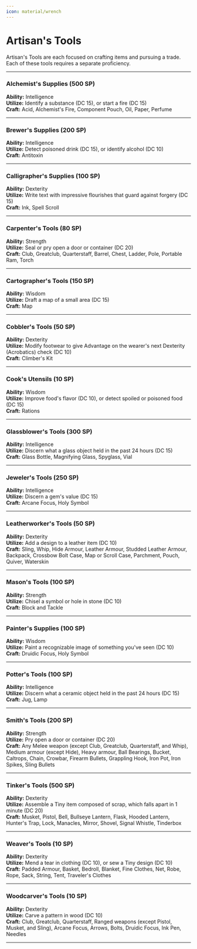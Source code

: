 ```yaml
---
icon: material/wrench
---
```


# Artisan's Tools

Artisan's Tools are each focused on crafting items and pursuing a trade. Each of these tools requires a separate proficiency.

---

### Alchemist's Supplies (500 SP)

**Ability:** Intelligence  
**Utilize:** Identify a substance (DC 15), or start a fire (DC 15)  
**Craft:** Acid, Alchemist's Fire, Component Pouch, Oil, Paper, Perfume

---

### Brewer's Supplies (200 SP)

**Ability:** Intelligence  
**Utilize:** Detect poisoned drink (DC 15), or identify alcohol (DC 10)  
**Craft:** Antitoxin

---

### Calligrapher's Supplies (100 SP)

**Ability:** Dexterity  
**Utilize:** Write text with impressive flourishes that guard against forgery (DC 15)  
**Craft:** Ink, Spell Scroll

---

### Carpenter's Tools (80 SP)

**Ability:** Strength  
**Utilize:** Seal or pry open a door or container (DC 20)  
**Craft:** Club, Greatclub, Quarterstaff, Barrel, Chest, Ladder, Pole, Portable Ram, Torch

---

### Cartographer's Tools (150 SP)

**Ability:** Wisdom  
**Utilize:** Draft a map of a small area (DC 15)  
**Craft:** Map

---

### Cobbler's Tools (50 SP)

**Ability:** Dexterity  
**Utilize:** Modify footwear to give Advantage on the wearer's next Dexterity (Acrobatics) check (DC 10)  
**Craft:** Climber's Kit

---

### Cook's Utensils (10 SP)

**Ability:** Wisdom  
**Utilize:** Improve food's flavor (DC 10), or detect spoiled or poisoned food (DC 15)  
**Craft:** Rations

---

### Glassblower's Tools (300 SP)

**Ability:** Intelligence  
**Utilize:** Discern what a glass object held in the past 24 hours (DC 15)  
**Craft:** Glass Bottle, Magnifying Glass, Spyglass, Vial

---

### Jeweler's Tools (250 SP)

**Ability:** Intelligence  
**Utilize:** Discern a gem's value (DC 15)  
**Craft:** Arcane Focus, Holy Symbol

---

### Leatherworker's Tools (50 SP)

**Ability:** Dexterity  
**Utilize:** Add a design to a leather item (DC 10)  
**Craft:** Sling, Whip, Hide Armour, Leather Armour, Studded Leather Armour, Backpack, Crossbow Bolt Case, Map or Scroll Case, Parchment, Pouch, Quiver, Waterskin

---

### Mason's Tools (100 SP)

**Ability:** Strength  
**Utilize:** Chisel a symbol or hole in stone (DC 10)  
**Craft:** Block and Tackle

---

### Painter's Supplies (100 SP)

**Ability:** Wisdom  
**Utilize:** Paint a recognizable image of something you've seen (DC 10)  
**Craft:** Druidic Focus, Holy Symbol

---

### Potter's Tools (100 SP)

**Ability:** Intelligence  
**Utilize:** Discern what a ceramic object held in the past 24 hours (DC 15)  
**Craft:** Jug, Lamp

---

### Smith's Tools (200 SP)

**Ability:** Strength  
**Utilize:** Pry open a door or container (DC 20)  
**Craft:** Any Melee weapon (except Club, Greatclub, Quarterstaff, and Whip), Medium armour (except Hide), Heavy armour, Ball Bearings, Bucket, Caltrops, Chain, Crowbar, Firearm Bullets, Grappling Hook, Iron Pot, Iron Spikes, Sling Bullets

---

### Tinker's Tools (500 SP)

**Ability:** Dexterity  
**Utilize:** Assemble a Tiny item composed of scrap, which falls apart in 1 minute (DC 20)  
**Craft:** Musket, Pistol, Bell, Bullseye Lantern, Flask, Hooded Lantern, Hunter's Trap, Lock, Manacles, Mirror, Shovel, Signal Whistle, Tinderbox

---

### Weaver's Tools (10 SP)

**Ability:** Dexterity  
**Utilize:** Mend a tear in clothing (DC 10), or sew a Tiny design (DC 10)  
**Craft:** Padded Armour, Basket, Bedroll, Blanket, Fine Clothes, Net, Robe, Rope, Sack, String, Tent, Traveler's Clothes

---

### Woodcarver's Tools (10 SP)

**Ability:** Dexterity  
**Utilize:** Carve a pattern in wood (DC 10)  
**Craft:** Club, Greatclub, Quarterstaff, Ranged weapons (except Pistol, Musket, and Sling), Arcane Focus, Arrows, Bolts, Druidic Focus, Ink Pen, Needles

---